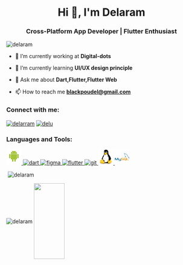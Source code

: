 <h1 align="center">Hi 👋, I'm Delaram</h1>
<h3 align="center">Cross-Platform App Developer | Flutter Enthusiast</h3>

<p align="left"> <img src="https://komarev.com/ghpvc/?username=delaram&label=Profile%30views&color=0e75b6&style=flat" alt="delaram" /> </p>

- 🔭 I’m currently working at **Digital-dots**

- 🌱 I’m currently learning **UI/UX design principle**

- 💬 Ask me about **Dart,Flutter,Flutter Web**

- 📫 How to reach me **blackpoudel@gmail.com**

<h3 align="left">Connect with me:</h3>
<p align="left">
<a href="www.linkedin.com/in/delaram-poudel-339642238" target="blank"><img align="center" src="https://raw.githubusercontent.com/rahuldkjain/github-profile-readme-generator/master/src/images/icons/Social/linked-in-alt.svg" alt="delarram" height="30" width="40" /></a>
<a href="https://instagram.com/delu" target="blank"><img align="center" src="https://raw.githubusercontent.com/rahuldkjain/github-profile-readme-generator/master/src/images/icons/Social/instagram.svg" alt="delu" height="30" width="40" /></a>
</p>

<h3 align="left">Languages and Tools:</h3>
<p align="left"> <a href="https://developer.android.com" target="_blank" rel="noreferrer"> <img src="https://raw.githubusercontent.com/devicons/devicon/master/icons/android/android-original-wordmark.svg" alt="android" width="40" height="40"/> </a> <a href="https://dart.dev" target="_blank" rel="noreferrer"> <img src="https://www.vectorlogo.zone/logos/dartlang/dartlang-icon.svg" alt="dart" width="40" height="40"/> </a> <a href="https://www.figma.com/" target="_blank" rel="noreferrer"> <img src="https://www.vectorlogo.zone/logos/figma/figma-icon.svg" alt="figma" width="40" height="40"/> </a> <a href="https://flutter.dev" target="_blank" rel="noreferrer"> <img src="https://www.vectorlogo.zone/logos/flutterio/flutterio-icon.svg" alt="flutter" width="40" height="40"/> </a> <a href="https://git-scm.com/" target="_blank" rel="noreferrer"> <img src="https://www.vectorlogo.zone/logos/git-scm/git-scm-icon.svg" alt="git" width="40" height="40"/> </a> <a href="https://www.linux.org/" target="_blank" rel="noreferrer"> <img src="https://raw.githubusercontent.com/devicons/devicon/master/icons/linux/linux-original.svg" alt="linux" width="40" height="40"/> </a> <a href="https://www.mysql.com/" target="_blank" rel="noreferrer"> <img src="https://raw.githubusercontent.com/devicons/devicon/master/icons/mysql/mysql-original-wordmark.svg" alt="mysql" width="40" height="40"/> </a> </p>

<p>&nbsp;<img align="center" src="https://github-readme-stats.vercel.app/api?username=delaram&show_icons=true&locale=en" alt="delaram" /></p>

<p>
  <img align="center" src="https://github-readme-streak-stats.herokuapp.com/?user=delaram&" alt="delaram" />
  <img align="center" width="40%" height="200px" src="https://media.giphy.com/media/UmQnyx5uLYCubXzYEG/giphy.gif">
</p>
